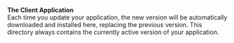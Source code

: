 **The Client Application**  
Each time you update your application, the new version will be automatically downloaded and installed here, replacing the previous version. This directory always contains the currently active version of your application.
